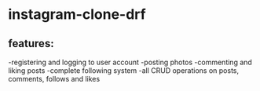 # instagram-clone-drf

## features:
-registering and logging to user account
-posting photos
-commenting and liking posts
-complete following system
-all CRUD operations on posts, comments, follows and likes
